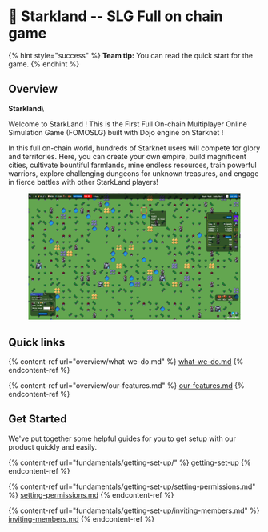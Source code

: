 # 👋 Starkland -- SLG Full on chain game

{% hint style="success" %}
**Team tip:** You can read the quick start for the game.
{% endhint %}

## Overview

**Starkland**\


Welcome to StarkLand ! This is the First Full On-chain Multiplayer Online Simulation Game (FOMOSLG) built with Dojo engine on Starknet !

In this full on-chain world, hundreds of Starknet users will compete for glory and territories. Here, you can create your own empire, build magnificent cities, cultivate bountiful farmlands, mine endless resources, train powerful warriors, explore challenging dungeons for unknown treasures, and engage in fierce battles with other StarkLand players!

<figure><img src=".gitbook/assets/image (2).png" alt=""><figcaption></figcaption></figure>



## Quick links

{% content-ref url="overview/what-we-do.md" %}
[what-we-do.md](overview/what-we-do.md)
{% endcontent-ref %}

{% content-ref url="overview/our-features.md" %}
[our-features.md](overview/our-features.md)
{% endcontent-ref %}

## Get Started

We've put together some helpful guides for you to get setup with our product quickly and easily.

{% content-ref url="fundamentals/getting-set-up/" %}
[getting-set-up](fundamentals/getting-set-up/)
{% endcontent-ref %}

{% content-ref url="fundamentals/getting-set-up/setting-permissions.md" %}
[setting-permissions.md](fundamentals/getting-set-up/setting-permissions.md)
{% endcontent-ref %}

{% content-ref url="fundamentals/getting-set-up/inviting-members.md" %}
[inviting-members.md](fundamentals/getting-set-up/inviting-members.md)
{% endcontent-ref %}
